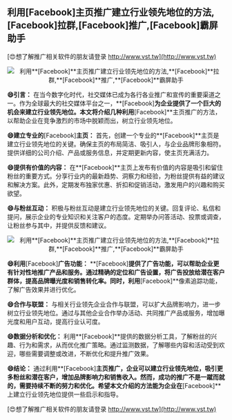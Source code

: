 ## **利用**[Facebook]**主页推广建立行业领先地位的方法,**[Facebook]**拉群,**[Facebook]**推广,**[Facebook]**霸屏助手**

[😍想了解推广相关软件的朋友请登录 http://www.vst.tw](http://www.vst.tw)

 <center><img src="https://vst.tw/MP4/tuiguang/png/8.png" alt="利用**[Facebook]**主页推广建立行业领先地位的方法,**[Facebook]**拉群,**[Facebook]**推广,**[Facebook]**霸屏助手"></center>

**😄引言：**
在当今数字化时代，社交媒体已成为各行各业推广和宣传的重要渠道之一。作为全球最大的社交媒体平台之一，**[Facebook]**为企业提供了一个巨大的机会来建立行业领先地位。本文将介绍几种利用**[Facebook]**主页推广的方法，以帮助企业在竞争激烈的市场中脱颖而出，树立行业领先地位。

**😄建立专业的**[Facebook]**主页：**
首先，创建一个专业的**[Facebook]**主页是建立行业领先地位的关键。确保主页的布局简洁、吸引人，与企业品牌形象相符。提供详细的公司介绍、产品或服务信息，并定期更新内容，使主页充满活力。

**😄提供有价值的内容：**
在**[Facebook]**主页上发布有价值的内容是吸引和留住粉丝的重要方式。分享行业内的最新趋势、洞察力和经验，为粉丝提供有益的建议和解决方案。此外，定期发布独家优惠、折扣和促销活动，激发用户的兴趣和购买欲望。

**😄与粉丝互动：**
积极与粉丝互动是建立行业领先地位的关键。回复评论、私信和提问，展示企业的专业知识和关注客户的态度。定期举办问答活动、投票或调查，让粉丝参与其中，并提供反馈和建议。

 <center><img src="https://vst.tw/MP4/tuiguang/png/2.png" alt="利用**[Facebook]**主页推广建立行业领先地位的方法,**[Facebook]**拉群,**[Facebook]**推广,**[Facebook]**霸屏助手"></center>

**😄利用**[Facebook]**广告功能：**
**[Facebook]**提供了广告功能，可以帮助企业更有针对性地推广产品和服务。通过精确的定位和广告设置，将广告投放给潜在客户群体，提高品牌曝光度和销售转化率。同时，利用**[Facebook]**像素追踪功能，了解广告效果并进行优化。

**😄合作与联盟：**
与相关行业领先企业合作与联盟，可以扩大品牌影响力，进一步树立行业领先地位。通过与其他企业合作举办活动、共同推广产品或服务，增加曝光度和用户互动，提高行业认可度。

**😄数据分析和优化：**
利用**[Facebook]**提供的数据分析工具，了解粉丝的兴趣、行为和需求，从而优化推广策略。通过监测数据，了解哪些内容和活动受到欢迎，哪些需要调整或改进，不断优化和提升推广效果。

**😄结论：**
通过利用**[Facebook]**主页推广，企业可以建立行业领先地位，吸引更多粉丝和潜在客户，增加品牌影响力和销售收入。然而，成功的推广不是一蹴而就的，需要持续不断的努力和优化。希望本文介绍的方法能为企业在**[Facebook]**上建立行业领先地位提供一些启示和指导。

[😍想了解推广相关软件的朋友请登录 http://www.vst.tw](http://www.vst.tw)



